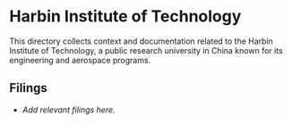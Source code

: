 # Harbin Institute of Technology

This directory collects context and documentation related to the Harbin Institute of Technology, a public research university in China known for its engineering and aerospace programs.

## Filings
- _Add relevant filings here._
